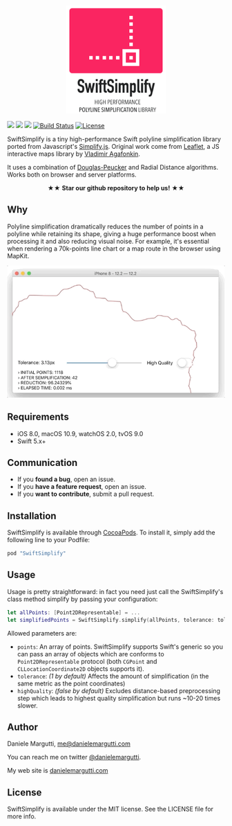 <p align="center" >
<img src="./logo.png" height=250px alt="SwiftSimplify" title="SwiftSimplify">
</p>

![](https://img.shields.io/cocoapods/v/SwiftSimplify.svg)
![](https://img.shields.io/cocoapods/p/SwiftSimplify.svg)
![](https://img.shields.io/badge/carthage-compatible-brightgreen.svg)
[](https://img.shields.io/travis/malcommac/SwiftSimplify.svg)
[![Build Status](https://travis-ci.org/malcommac/SwiftSimplify.svg?branch=master)](https://travis-ci.org/malcommac/SwiftDate)
[![License](https://img.shields.io/cocoapods/l/SwiftSimplify.svg?style=flat)](http://cocoapods.org/pods/SwiftSimplify)

SwiftSimplify is a tiny high-performance Swift polyline simplification library ported from Javascript's [Simplify.js](http://mourner.github.io/simplify-js/). Original work come from [Leaflet](http://leafletjs.com/), a JS interactive maps library by [Vladimir Agafonkin](http://agafonkin.com/en).

It uses a combination of [Douglas-Peucker](http://en.wikipedia.org/wiki/Ramer-Douglas-Peucker_algorithm) and Radial Distance algorithms. Works both on browser and server platforms.

<p align="center" >★★ <b>Star our github repository to help us!</b> ★★</p>

## Why

Polyline simplification dramatically reduces the number of points in a polyline while retaining its shape, giving a huge performance boost when processing it and also reducing visual noise. For example, it's essential when rendering a 70k-points line chart or a map route in the browser using MapKit.

![SwiftSimplify](./SwiftSimplify.gif)
  
## Requirements
* iOS 8.0, macOS 10.9, watchOS 2.0, tvOS 9.0
* Swift 5.x+

## Communication
- If you **found a bug**, open an issue.
- If you **have a feature request**, open an issue.
- If you **want to contribute**, submit a pull request.

## Installation
SwiftSimplify is available through [CocoaPods](http://cocoapods.org). To install
it, simply add the following line to your Podfile:

```ruby
pod "SwiftSimplify"
```
## Usage
Usage is pretty straightforward: in fact you need just call the SwiftSimplify's class method simplify by passing your configuration:

```swift
let allPoints: [Point2DRepresentable] = ...
let simplifiedPoints = SwiftSimplify.simplify(allPoints, tolerance: tolerance)
```

Allowed parameters are:

* ```points```: An array of points. SwiftSimplify supports Swift's generic so you can pass an array of objects which are conforms to `Point2DRepresentable` protocol (both `CGPoint` and `CLLocationCoordinate2D` objects supports it).
* ```tolerance```: *(1 by default)* Affects the amount of simplification (in the same metric as the point coordinates)
* ```highQuality```: *(false by default)* Excludes distance-based preprocessing step which leads to highest quality simplification but runs ~10-20 times slower.

## Author

Daniele Margutti, [me@danielemargutti.com](mailto:me@danielemargutti)

You can reach me on twitter [@danielemargutti](http://www.twitter.com/danielemargutti). 

My web site is [danielemargutti.com](http://www.danielemargutti.com)

## License

SwiftSimplify is available under the MIT license. See the LICENSE file for more info.
